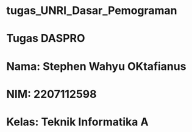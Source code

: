 # tugas_UNRI_Dasar_Pemograman

# Tugas DASPRO
# Nama: Stephen Wahyu OKtafianus
# NIM: 2207112598
# Kelas: Teknik Informatika A
